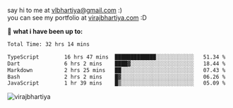 say hi to me at [vlbhartiya@gmail.com](mailto:vlbhartiya@gmail.com) :)<br/>
you can see my portfolio at [virajbhartiya.com](https://virajbhartiya.com) :D<br/>


🚀 **what i have been up to:**

<!--START_SECTION:waka-->

```txt
Total Time: 32 hrs 14 mins

TypeScript        16 hrs 47 mins  █████████████░░░░░░░░░░░░   51.34 %
Dart              6 hrs 2 mins    ████▓░░░░░░░░░░░░░░░░░░░░   18.44 %
Markdown          2 hrs 25 mins   ██░░░░░░░░░░░░░░░░░░░░░░░   07.43 %
Bash              2 hrs 2 mins    █▓░░░░░░░░░░░░░░░░░░░░░░░   06.26 %
JavaScript        1 hr 39 mins    █▒░░░░░░░░░░░░░░░░░░░░░░░   05.09 %
```

<!--END_SECTION:waka-->

<p align="left"> <img src="https://komarev.com/ghpvc/?username=virajbhartiya&color=blue" alt="virajbhartiya" /> </p>
